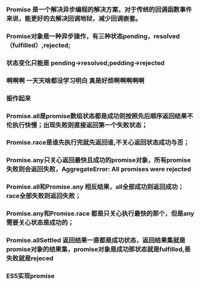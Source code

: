 ### Promise 是一个解决异步编程的解决方案，对于传统的回调函数事件来说，能更好的去解决回调地狱，减少回调嵌套。

### Promise对象是一种异步操作，有三种状态pending，resolved（fulfilled）,rejected;
### 状态变化只能是 pending->resolved;pedding->rejected

### 啊啊啊 一天天啥都没学习明白 真是好烦啊啊啊啊啊

### 振作起来


### Promise.all是promise数组状态都是成功则按照先后顺序返回结果不伦执行快慢；出现失败则直接返回第一个失败状态；
### Promise.race是谁先执行完就先返回谁,不关心返回状态成功与否；
### Promise.any只关心返回最快且成功的promise对象，所有promise失败则会返回失败，AggregateError: All promises were rejected
### Promise.all和Promise.any 相反结果，all全部成功则返回成功；race全部失败则返回失败；
### Promise.any和Promise.race 都是只关心执行最快的那个，但是any需要关心状态是成功的；
### Promise.allSettled 返回结果一直都是成功状态，返回结果集就是promise对象的结果集，promise对象是成功那状态就是fulfilled,是失败就是rejeced

### ES5实现promise